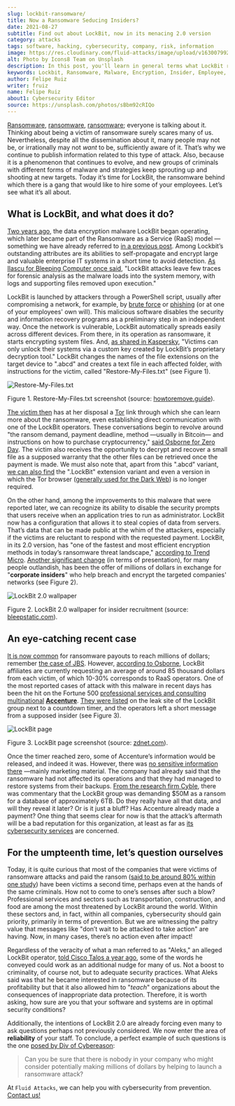 ```yaml
---
slug: lockbit-ransomware/
title: Now a Ransomware Seducing Insiders?
date: 2021-08-27
subtitle: Find out about LockBit, now in its menacing 2.0 version
category: attacks
tags: software, hacking, cybersecurity, company, risk, information
image: https://res.cloudinary.com/fluid-attacks/image/upload/v1630079924/blog/lockbit-ransomware/cover_lockbit_xhxdf5.webp
alt: Photo by Icons8 Team on Unsplash
description: In this post, you'll learn in general terms what LockBit ransomware is, what its characteristics are and why it can pose a significant threat to your business.
keywords: Lockbit, Ransomware, Malware, Encryption, Insider, Employee, Company, Pentesting, Ethical Hacking
author: Felipe Ruiz
writer: fruiz
name: Felipe Ruiz
about1: Cybersecurity Editor
source: https://unsplash.com/photos/sBbm92cRIQo
---
```


[Ransomware](../ransomware/),
[ransomware](../pipeline-ransomware-darkside/),
[ransomware](../cyber-insurance-ransomware/); everyone is talking about
it. Thinking about being a victim of ransomware surely scares many of
us. Nevertheless, despite all the dissemination about it, many people
may not be, or irrationally may not *want* to be, sufficiently aware of
it. That’s why we continue to publish information related to this type
of attack. Also, because it is a phenomenon that continues to evolve,
and new groups of criminals with different forms of malware and
strategies keep sprouting up and shooting at new targets. Today it’s
time for LockBit, the ransomware behind which there is a gang that would
like to hire some of your employees. Let’s see what it’s all about.

## What is LockBit, and what does it do?

[Two years
ago](https://resources.infosecinstitute.com/topic/lockbit-malware-what-it-is-how-it-works-and-how-to-prevent-it-malware-spotlight/),
the data encryption malware LockBit began operating, which later became
part of the Ransomware as a Service (RaaS) model —something we have
already referred to [in a previous post](../ransomware-as-a-service/).
Among Lockbit’s outstanding attributes are its abilities to
self-propagate and encrypt large and valuable enterprise IT systems in a
short time to avoid detection. [As Ilascu for Bleeping Computer once
said](https://www.bleepingcomputer.com/news/security/lockbit-ransomware-moves-quietly-on-the-network-strikes-fast/),
"LockBit attacks leave few traces for forensic analysis as the malware
loads into the system memory, with logs and supporting files removed
upon execution."

LockBit is launched by attackers through a PowerShell script, usually
after compromising a network, for example, by [brute
force](../pass-cracking/) or [phishing](../phishing/) (or at one of your
employees' own will). This malicious software disables the security and
information recovery programs as a preliminary step in an independent
way. Once the network is vulnerable, LockBit automatically spreads
easily across different devices. From there, in its operation as
ransomware, it starts encrypting system files. And, [as shared in
Kaspersky](https://www.kaspersky.com/resource-center/threats/lockbit-ransomware),
"Victims can only unlock their systems via a custom key created by
LockBit’s proprietary decryption tool." LockBit changes the names of the
file extensions on the target device to ".abcd" and creates a text file
in each affected folder, with instructions for the victim, called
"Restore-My-Files.txt" (see Figure 1).

<div class="imgblock">

![Restore-My-Files.txt](https://res.cloudinary.com/fluid-attacks/image/upload/v1630080709/blog/lockbit-ransomware/lockbit_howtoremove_vprjhu.webp)

<div class="title">

Figure 1. Restore-My-Files.txt screenshot
(source: [howtoremove.guide](https://howtoremove.guide/wp-content/uploads/2020/01/lockbit.png)).

</div>

</div>

[The victim
then](https://resources.infosecinstitute.com/topic/lockbit-malware-what-it-is-how-it-works-and-how-to-prevent-it-malware-spotlight/)
has at her disposal a [Tor](https://www.torproject.org/) link through
which she can learn more about the ransomware, even establishing direct
communication with one of the LockBit operators. These conversations
begin to revolve around "the ransom demand, payment deadline, method
—usually in Bitcoin— and instructions on how to purchase
cryptocurrency," [said Osborne for Zero
Day](https://www.zdnet.com/article/a-deep-dive-into-the-operations-of-the-lockbit-ransomware-group/).
The victim also receives the opportunity to decrypt and recover a small
file as a supposed warranty that the other files can be retrieved once
the payment is made. We must also note that, apart from this ".abcd"
variant, [we can also
find](https://www.kaspersky.com/resource-center/threats/lockbit-ransomware)
the ".LockBit" extension variant and even a version in which the Tor
browser ([generally used for the Dark Web](../dark-web/)) is no longer
required.

On the other hand, among the improvements to this malware that were
reported later, we can recognize its ability to disable the security
prompts that users receive when an application tries to run as
administrator. LockBit now has a configuration that allows it to steal
copies of data from servers. That’s data that can be made public at the
whim of the attackers, especially if the victims are reluctant to
respond with the requested payment. LockBit, in its 2.0 version, has
"one of the fastest and most efficient encryption methods in today’s
ransomware threat landscape," [according to Trend
Micro](https://www.trendmicro.com/en_us/research/21/h/lockbit-resurfaces-with-version-2-0-ransomware-detections-in-chi.html).
[Another significant
change](https://www.bleepingcomputer.com/news/security/lockbit-ransomware-recruiting-insiders-to-breach-corporate-networks/)
(in terms of presentation), for many people outlandish, has been the
offer of millions of dollars in exchange for "**corporate insiders**"
who help breach and encrypt the targeted companies' networks (see Figure
2).

<div class="imgblock">

![LockBit 2.0 wallpaper](https://res.cloudinary.com/fluid-attacks/image/upload/v1630080709/blog/lockbit-ransomware/lockbit_bleepstatic_lkng4v.webp)

<div class="title">

Figure 2. LockBit 2.0 wallpaper for insider recruitment
(source: [bleepstatic.com](https://www.bleepstatic.com/images/news/ransomware/l/lockbit/lockbit-2.0/recruiting-insiders/wallpaper.jpg)).

</div>

</div>

## An eye-catching recent case

[It is now
common](https://www.zdnet.com/article/a-deep-dive-into-the-operations-of-the-lockbit-ransomware-group/)
for ransomware payouts to reach millions of dollars; remember [the case
of JBS](../jbs-revil-cyberattack/). However, [according to
Osborne](https://www.zdnet.com/article/a-deep-dive-into-the-operations-of-the-lockbit-ransomware-group/),
LockBit affiliates are currently requesting an average of around 85
thousand dollars from each victim, of which 10-30% corresponds to RaaS
operators. One of the most reported cases of attack with this malware in
recent days has been the hit on the Fortune 500 [professional services
and consulting multinational](https://en.wikipedia.org/wiki/Accenture)
[**Accenture**](https://www.accenture.com/us-en). [They were
listed](https://www.zdnet.com/article/accenture-says-lockbit-ransomware-attack-caused-no-impact-on-operations-or-clients/)
on the leak site of the LockBit group next to a countdown timer, and the
operators left a short message from a supposed insider (see Figure 3).

<div class="imgblock">

![LockBit page](https://res.cloudinary.com/fluid-attacks/image/upload/v1630080708/blog/lockbit-ransomware/lockbit_zdnet_a6sdhw.webp)

<div class="title">

Figure 3. LockBit page screenshot
(source: [zdnet.com](https://www.zdnet.com/a/hub/i/2021/08/11/86850a36-4a44-4a8b-bf62-768796ddcb50/e8fcnngucaqitfy.png)).

</div>

</div>

Once the timer reached zero, some of Accenture’s information would be
released, and indeed it was. However, there was [no sensitive
information
there](https://therecord.media/accenture-downplays-ransomware-attack-as-lockbit-gang-leaks-corporate-data/)
—mainly marketing material. The company had already said that the
ransomware had not affected its operations and that they had managed to
restore systems from their backups. [From the research firm
Cyble](https://twitter.com/AuCyble/status/1425422006690881541), there
was commentary that the LockBit group was demanding $50M as a ransom for
a database of approximately 6TB. Do they really have all that data, and
will they reveal it later? Or is it just a bluff? Has Accenture already
made a payment? One thing that seems clear for now is that the attack’s
aftermath will be a bad reputation for this organization, at least as
far as [its cybersecurity
services](https://www.accenture.com/us-en/services/security-index) are
concerned.

## For the umpteenth time, let’s question ourselves

Today, it is quite curious that most of the companies that were victims
of ransomware attacks and paid the ransom ([said to be around 80% within
one
study](https://www.zdnet.com/article/most-firms-face-second-ransomware-attack-after-paying-off-first/))
have been victims a second time, perhaps even at the hands of the same
criminals. How not to come to one’s senses after such a blow?
Professional services and sectors such as transportation, construction,
and food are among the most threatened by LockBit around the world.
Within these sectors and, in fact, within all companies, cybersecurity
should gain priority, primarily in terms of prevention. But we are
witnessing the paltry value that messages like "don’t wait to be
attacked to take action" are having. Now, in many cases, there’s no
action even after impact\!

Regardless of the veracity of what a man referred to as "Aleks," an
alleged LockBit operator, [told Cisco Talos a year
ago](https://talos-intelligence-site.s3.amazonaws.com/production/document_files/files/000/095/481/original/010421_LockBit_Interview.pdf),
some of the words he conveyed could work as an additional nudge for many
of us. Not a boost to criminality, of course not, but to adequate
security practices. What Aleks said was that he became interested in
ransomware because of its profitability but that it also allowed him to
"*teach*" organizations about the consequences of inappropriate data
protection. Therefore, it is worth asking, how sure are you that your
software and systems are in optimal security conditions?

Additionally, the intentions of LockBit 2.0 are already forcing even
many to ask questions perhaps not previously considered. We now enter
the area of **reliability** of your staff. To conclude, a perfect
example of such questions is the one [posed by Div of
Cybereason](https://securityboulevard.com/2021/08/lockbit-ransomware-wants-to-hire-your-employees/):

> Can you be sure that there is nobody in your company who might
> consider potentially making millions of dollars by helping to launch a
> ransomware attack?

At `Fluid Attacks`, we can help you with cybersecurity from prevention.
[Contact us\!](../../contact-us/)
